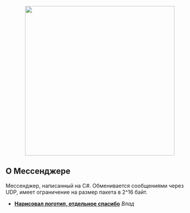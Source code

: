 <p align="center"><img src="https://github.com/ramil2321/MessengerOKEI/blob/master/MessengerWPF/src/img/2.png" width="400"></p>

## О Мессенджере

Мессенджер, написанный на C#. Обменивается сообщениями через UDP, имеет ограничение на размер пакета в 2^16 байт.

- **[Нарисовал логотип, отдельное спасибо](https://vk.com/id68766746)** *Влад*
